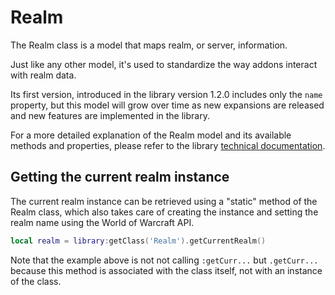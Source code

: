 # Realm

The Realm class is a model that maps realm, or server, information.

Just like any other model, it's used to standardize the way addons interact 
with realm data.

Its first version, introduced in the library version 1.2.0 includes only the
`name` property, but this model will grow over time as new expansions are 
released and new features are implemented in the library.

For a more detailed explanation of the Realm model and its available methods 
and properties, please refer to the library
[technical documentation](pathname:///lua-docs/classes/Models.Realm.html).

## Getting the current realm instance

The current realm instance can be retrieved using a "static" method of the
Realm class, which also takes care of creating the instance and setting the
realm name using the World of Warcraft API.

```lua
local realm = library:getClass('Realm').getCurrentRealm()
```

Note that the example above is not not calling `:getCurr...` but
`.getCurr...` because this method is associated with the class itself, not 
with an instance of the class.